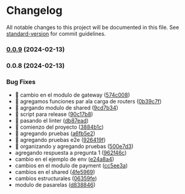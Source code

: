# Changelog

All notable changes to this project will be documented in this file. See [standard-version](https://github.com/conventional-changelog/standard-version) for commit guidelines.

### [0.0.9](https://github.com/cvillanueva94/clikalia-test/compare/v0.0.8...v0.0.9) (2024-02-13)

### 0.0.8 (2024-02-13)


### Bug Fixes

* :bug: cambio en el modulo de gateway ([574c008](https://github.com/cvillanueva94/clikalia-test/commit/574c0087b287151b7372bd9d6bdccc60da924786))
* :construction: agregamos funciones par ala carga de routers ([0b39c7f](https://github.com/cvillanueva94/clikalia-test/commit/0b39c7f6997a05395ff024b841c22f8a24fe1172))
* :construction: agrgando modulo de shared ([9cd7b34](https://github.com/cvillanueva94/clikalia-test/commit/9cd7b34f8d5e5b8c77c6624ce439e26beec83c40))
* :hammer: script para release ([90c17b8](https://github.com/cvillanueva94/clikalia-test/commit/90c17b882aa27e9efd4b35883d6b3903a24b78d0))
* :rotating_light: pasando el linter ([db87ead](https://github.com/cvillanueva94/clikalia-test/commit/db87ead8c7f03e255c0a1c226cdf6db4a5406292))
* :tada: comienzo del proyecto ([3884b1c](https://github.com/cvillanueva94/clikalia-test/commit/3884b1c3ea14ecf7fab9aa711f559ef9f6a285d7))
* :test_tube: agregando pruebas ([a6fb5e2](https://github.com/cvillanueva94/clikalia-test/commit/a6fb5e21a254c41ea3c5c2ec6561904ca8217072))
* :test_tube: agregando pruebas e2e ([926419f](https://github.com/cvillanueva94/clikalia-test/commit/926419fad36a94e949a1e3642fc8bc96611ed0e2))
* :test_tube: organizando y agregando pruebas ([500e7d3](https://github.com/cvillanueva94/clikalia-test/commit/500e7d3b7a096738c27a53810da9a7ef0f5f786f))
* agregando respuesta a pregunta 1 ([962f46c](https://github.com/cvillanueva94/clikalia-test/commit/962f46cb84161eeef0c78ffdccc43590e21927a4))
* cambio en el ejemplo de env ([e24a8a4](https://github.com/cvillanueva94/clikalia-test/commit/e24a8a4057f25a3802226b777636a26e269c28c3))
* cambios en el modulo de payment ([cc5ee3a](https://github.com/cvillanueva94/clikalia-test/commit/cc5ee3a759cc58cfbb31c2578945592be96093cc))
* cambios en el shared ([4fe5969](https://github.com/cvillanueva94/clikalia-test/commit/4fe5969bd53aa9a3f59cbfdd79a661ffdb395833))
* cambios estructurales ([06359fe](https://github.com/cvillanueva94/clikalia-test/commit/06359fe47555a51b942e52765f48a2814e2ed03a))
* modulo de pasarelas ([d838846](https://github.com/cvillanueva94/clikalia-test/commit/d83884661416b77f75bd423cde0d7293d6df1e8f))
